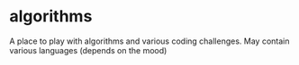 # algorithms
A place to play with algorithms and various coding challenges. May contain various languages (depends on the mood)
